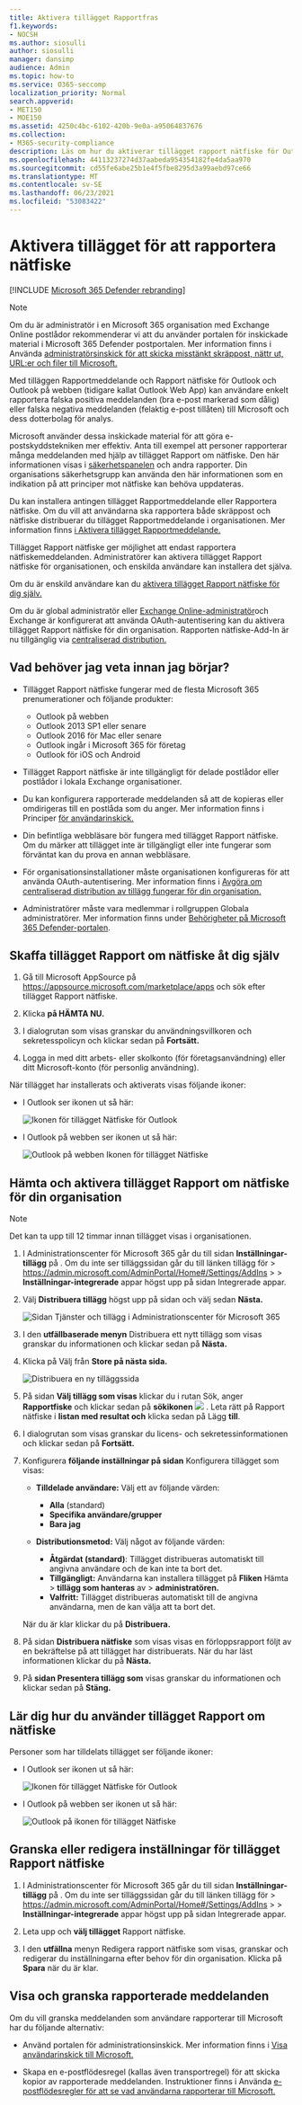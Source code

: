 ```yaml
---
title: Aktivera tillägget Rapportfras
f1.keywords:
- NOCSH
ms.author: siosulli
author: siosulli
manager: dansimp
audience: Admin
ms.topic: how-to
ms.service: O365-seccomp
localization_priority: Normal
search.appverid:
- MET150
- MOE150
ms.assetid: 4250c4bc-6102-420b-9e0a-a95064837676
ms.collection:
- M365-security-compliance
description: Läs om hur du aktiverar tillägget rapport nätfiske för Outlook Outlook på webben för enskilda användare eller hela organisationen.
ms.openlocfilehash: 44113237274d37aabeda954354182fe4da5aa970
ms.sourcegitcommit: cd55fe6abe25b1e4f5fbe8295d3a99aebd97ce66
ms.translationtype: MT
ms.contentlocale: sv-SE
ms.lasthandoff: 06/23/2021
ms.locfileid: "53083422"
---
```

# <a name="enable-the-report-phishing-add-in"></a>Aktivera tillägget för att rapportera nätfiske

[!INCLUDE [Microsoft 365 Defender rebranding](../includes/microsoft-defender-for-office.md)]


> [!NOTE]
> Om du är administratör i en Microsoft 365 organisation med Exchange Online postlådor rekommenderar vi att du använder portalen för inskickade material i Microsoft 365 Defender postportalen. Mer information finns i Använda [administratörsinskick för att skicka misstänkt skräppost, nättr ut, URL:er och filer till Microsoft.](admin-submission.md)

Med tilläggen Rapportmeddelande och Rapport nätfiske för Outlook och Outlook på webben (tidigare kallat Outlook Web App) kan användare enkelt rapportera falska positiva meddelanden (bra e-post markerad som dålig) eller falska negativa meddelanden (felaktig e-post tillåten) till Microsoft och dess dotterbolag för analys.

Microsoft använder dessa inskickade material för att göra e-postskyddstekniken mer effektiv. Anta till exempel att personer rapporterar många meddelanden med hjälp av tillägget Rapport om nätfiske. Den här informationen visas i [säkerhetspanelen](security-dashboard.md) och andra rapporter. Din organisations säkerhetsgrupp kan använda den här informationen som en indikation på att principer mot nätfiske kan behöva uppdateras.

Du kan installera antingen tillägget Rapportmeddelande eller Rapportera nätfiske. Om du vill att användarna ska rapportera både skräppost och nätfiske distribuerar du tillägget Rapportmeddelande i organisationen. Mer information finns [i Aktivera tillägget Rapportmeddelande.](enable-the-report-message-add-in.md)

Tillägget Rapport nätfiske ger möjlighet att endast rapportera nätfiskemeddelanden. Administratörer kan aktivera tillägget Rapport nätfiske för organisationen, och enskilda användare kan installera det själva.

Om du är enskild användare kan du [aktivera tillägget Rapport nätfiske för dig själv.](#get-the-report-phishing-add-in-for-yourself)

Om du är global administratör eller [Exchange Online-administratör](#get-and-enable-the-report-phishing-add-in-for-your-organization)och Exchange är konfigurerat att använda OAuth-autentisering kan du aktivera tillägget Rapport nätfiske för din organisation. Rapporten nätfiske-Add-In är nu tillgänglig via [centraliserad distribution.](../../admin/manage/centralized-deployment-of-add-ins.md)

## <a name="what-do-you-need-to-know-before-you-begin"></a>Vad behöver jag veta innan jag börjar?

- Tillägget Rapport nätfiske fungerar med de flesta Microsoft 365 prenumerationer och följande produkter:

  - Outlook på webben
  - Outlook 2013 SP1 eller senare
  - Outlook 2016 för Mac eller senare
  - Outlook ingår i Microsoft 365 för företag
  - Outlook för iOS och Android

- Tillägget Rapport nätfiske är inte tillgängligt för delade postlådor eller postlådor i lokala Exchange organisationer.

- Du kan konfigurera rapporterade meddelanden så att de kopieras eller omdirigeras till en postlåda som du anger. Mer information finns i Principer [för användarinskick.](user-submission.md)

- Din befintliga webbläsare bör fungera med tillägget Rapport nätfiske. Om du märker att tillägget inte är tillgängligt eller inte fungerar som förväntat kan du prova en annan webbläsare.

- För organisationsinstallationer måste organisationen konfigureras för att använda OAuth-autentisering. Mer information finns i [Avgöra om centraliserad distribution av tillägg fungerar för din organisation.](../../admin/manage/centralized-deployment-of-add-ins.md)

- Administratörer måste vara medlemmar i rollgruppen Globala administratörer. Mer information finns under [Behörigheter på Microsoft 365 Defender-portalen](permissions-microsoft-365-security-center.md).

## <a name="get-the-report-phishing-add-in-for-yourself"></a>Skaffa tillägget Rapport om nätfiske åt dig själv

1. Gå till Microsoft AppSource på <https://appsource.microsoft.com/marketplace/apps> och sök efter tillägget Rapport nätfiske.

2. Klicka **på HÄMTA NU.**

3. I dialogrutan som visas granskar du användningsvillkoren och sekretesspolicyn och klickar sedan på **Fortsätt.**

4. Logga in med ditt arbets- eller skolkonto (för företagsanvändning) eller ditt Microsoft-konto (för personlig användning).

När tillägget har installerats och aktiverats visas följande ikoner:

- I Outlook ser ikonen ut så här:

  ![Ikonen för tillägget Nätfiske för Outlook](../../media/Outlook-ReportPhishing.png)

- I Outlook på webben ser ikonen ut så här:

  ![Outlook på webben Ikonen för tillägget Nätfiske](../../media/OWA-ReportPhishing.png)

## <a name="get-and-enable-the-report-phishing-add-in-for-your-organization"></a>Hämta och aktivera tillägget Rapport om nätfiske för din organisation

> [!NOTE]
> Det kan ta upp till 12 timmar innan tillägget visas i organisationen.

1. I Administrationscenter för Microsoft 365 går du till sidan **Inställningar-tillägg** på . Om du inte ser tilläggssidan går du till länken tillägg för \>  <https://admin.microsoft.com/AdminPortal/Home#/Settings/AddIns>   \>  \> **Inställningar-integrerade**  appar högst upp på sidan Integrerade appar.

2. Välj **Distribuera tillägg** högst upp på sidan och välj sedan **Nästa.**

   ![Sidan Tjänster och tillägg i Administrationscenter för Microsoft 365](../../media/ServicesAddInsPageNewM365AdminCenter.png)

3. I den **utfällbaserade menyn** Distribuera ett nytt tillägg som visas granskar du informationen och klickar sedan på **Nästa.**

4. Klicka på Välj från **Store på nästa sida.**

   ![Distribuera en ny tilläggssida](../../media/NewAddInScreen2.png)

5. På sidan **Välj tillägg som visas** klickar  du i rutan Sök, anger **Rapportfiske** och klickar sedan på **sökikonen** ![ ](../../media/search-icon.png) . Leta rätt på Rapport nätfiske i **listan med resultat och** klicka sedan på Lägg **till**.

6. I dialogrutan som visas granskar du licens- och sekretessinformationen och klickar sedan på **Fortsätt.**

7. Konfigurera **följande inställningar på sidan** Konfigurera tillägget som visas:

   - **Tilldelade användare:** Välj ett av följande värden:

     - **Alla** (standard)
     - **Specifika användare/grupper**
     - **Bara jag**

   - **Distributionsmetod:** Välj något av följande värden:

     - **Åtgärdat (standard)**: Tillägget distribueras automatiskt till angivna användare och de kan inte ta bort det.
     - **Tillgängligt:** Användarna kan installera tillägget på **Fliken** Hämta \> **tillägg som hanteras** av \> **administratören.**
     - **Valfritt:** Tillägget distribueras automatiskt till de angivna användarna, men de kan välja att ta bort det.

   När du är klar klickar du på **Distribuera.**

8. På sidan **Distribuera nätfiske** som visas visas en förloppsrapport följt av en bekräftelse på att tillägget har distribuerats. När du har läst informationen klickar du på **Nästa.**

9. På **sidan Presentera tillägg som** visas granskar du informationen och klickar sedan på **Stäng.**

## <a name="learn-how-to-use-the-report-phishing-add-in"></a>Lär dig hur du använder tillägget Rapport om nätfiske

Personer som har tilldelats tillägget ser följande ikoner:

- I Outlook ser ikonen ut så här:

  ![Ikonen för tillägget Nätfiske för Outlook](../../media/Outlook-ReportPhishing.png)

- I Outlook på webben ser ikonen ut så här:

  ![Outlook på ikonen för tillägget Nätfiske](../../media/OWA-ReportPhishing.png)

## <a name="review-or-edit-settings-for-the-report-phishing-add-in"></a>Granska eller redigera inställningar för tillägget Rapport nätfiske

1. I Administrationscenter för Microsoft 365 går du till sidan **Inställningar-tillägg** på . Om du inte ser tilläggssidan går du till länken tillägg för \>  <https://admin.microsoft.com/AdminPortal/Home#/Settings/AddIns>   \>  \> **Inställningar-integrerade**  appar högst upp på sidan Integrerade appar.

2. Leta upp och **välj tillägget** Rapport nätfiske.

3. I den **utfällna** menyn Redigera rapport nätfiske som visas, granskar och redigerar du inställningarna efter behov för din organisation. Klicka på **Spara** när du är klar.

## <a name="view-and-review-reported-messages"></a>Visa och granska rapporterade meddelanden

Om du vill granska meddelanden som användare rapporterar till Microsoft har du följande alternativ:

- Använd portalen för administrationsinskick. Mer information finns i [Visa användarinskick till Microsoft.](admin-submission.md#view-user-submissions-to-microsoft)

- Skapa en e-postflödesregel (kallas även transportregel) för att skicka kopior av rapporterade meddelanden. Instruktioner finns i Använda [e-postflödesregler för att se vad användarna rapporterar till Microsoft.](/exchange/security-and-compliance/mail-flow-rules/use-rules-to-see-what-users-are-reporting-to-microsoft)
